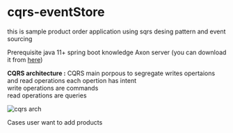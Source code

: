 # cqrs-eventStore

this is sample product order application using sqrs desing pattern and event sourcing

Prerequisite 
java 11+
spring boot knowledge 
Axon server (you can download it from <a href="https://developer.axoniq.io/download" >here</a>)

<b>CQRS architecture :</b>
CQRS main porpous to segregate writes opertaions and read operations 
each opertion has intent 
<br/>write operations are commands
<br/>read operations are queries


![cqrs arch](https://github.com/mahmoud-fouad/cqrs-eventStore/assets/20505530/a2980ed4-52e4-4b76-a867-80efbed9b3fc)



Cases
user want to add products 

